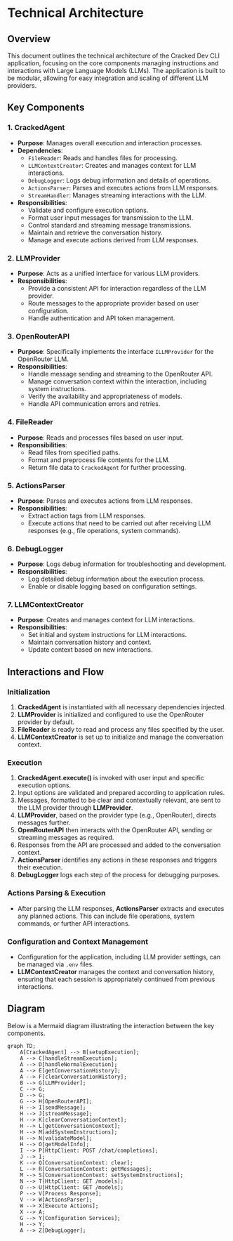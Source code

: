 # Technical Architecture

## Overview

This document outlines the technical architecture of the Cracked Dev CLI application, focusing on the core components managing instructions and interactions with Large Language Models (LLMs). The application is built to be modular, allowing for easy integration and scaling of different LLM providers.

## Key Components

### 1. CrackedAgent

- **Purpose**: Manages overall execution and interaction processes.
- **Dependencies**:
  - `FileReader`: Reads and handles files for processing.
  - `LLMContextCreator`: Creates and manages context for LLM interactions.
  - `DebugLogger`: Logs debug information and details of operations.
  - `ActionsParser`: Parses and executes actions from LLM responses.
  - `StreamHandler`: Manages streaming interactions with the LLM.
- **Responsibilities**:
  - Validate and configure execution options.
  - Format user input messages for transmission to the LLM.
  - Control standard and streaming message transmissions.
  - Maintain and retrieve the conversation history.
  - Manage and execute actions derived from LLM responses.

### 2. LLMProvider

- **Purpose**: Acts as a unified interface for various LLM providers.
- **Responsibilities**:
  - Provide a consistent API for interaction regardless of the LLM provider.
  - Route messages to the appropriate provider based on user configuration.
  - Handle authentication and API token management.

### 3. OpenRouterAPI

- **Purpose**: Specifically implements the interface `ILLMProvider` for the OpenRouter LLM.
- **Responsibilities**:
  - Handle message sending and streaming to the OpenRouter API.
  - Manage conversation context within the interaction, including system instructions.
  - Verify the availability and appropriateness of models.
  - Handle API communication errors and retries.

### 4. FileReader

- **Purpose**: Reads and processes files based on user input.
- **Responsibilities**:
  - Read files from specified paths.
  - Format and preprocess file contents for the LLM.
  - Return file data to `CrackedAgent` for further processing.

### 5. ActionsParser

- **Purpose**: Parses and executes actions from LLM responses.
- **Responsibilities**:
  - Extract action tags from LLM responses.
  - Execute actions that need to be carried out after receiving LLM responses (e.g., file operations, system commands).

### 6. DebugLogger

- **Purpose**: Logs debug information for troubleshooting and development.
- **Responsibilities**:
  - Log detailed debug information about the execution process.
  - Enable or disable logging based on configuration settings.

### 7. LLMContextCreator

- **Purpose**: Creates and manages context for LLM interactions.
- **Responsibilities**:
  - Set initial and system instructions for LLM interactions.
  - Maintain conversation history and context.
  - Update context based on new interactions.

## Interactions and Flow

### Initialization

1. **CrackedAgent** is instantiated with all necessary dependencies injected.
2. **LLMProvider** is initialized and configured to use the OpenRouter provider by default.
3. **FileReader** is ready to read and process any files specified by the user.
4. **LLMContextCreator** is set up to initialize and manage the conversation context.

### Execution

1. **CrackedAgent.execute()** is invoked with user input and specific execution options.
2. Input options are validated and prepared according to application rules.
3. Messages, formatted to be clear and contextually relevant, are sent to the LLM provider through **LLMProvider**.
4. **LLMProvider**, based on the provider type (e.g., OpenRouter), directs messages further.
5. **OpenRouterAPI** then interacts with the OpenRouter API, sending or streaming messages as required.
6. Responses from the API are processed and added to the conversation context.
7. **ActionsParser** identifies any actions in these responses and triggers their execution.
8. **DebugLogger** logs each step of the process for debugging purposes.

### Actions Parsing & Execution

- After parsing the LLM responses, **ActionsParser** extracts and executes any planned actions. This can include file operations, system commands, or further API interactions.

### Configuration and Context Management

- Configuration for the application, including LLM provider settings, can be managed via `.env` files.
- **LLMContextCreator** manages the context and conversation history, ensuring that each session is appropriately continued from previous interactions.

## Diagram

Below is a Mermaid diagram illustrating the interaction between the key components.

```mermaid
graph TD;
    A[CrackedAgent] --> B[setupExecution];
    A --> C[handleStreamExecution];
    A --> D[handleNormalExecution];
    A --> E[getConversationHistory];
    A --> F[clearConversationHistory];
    B --> G[LLMProvider];
    C --> G;
    D --> G;
    G --> H[OpenRouterAPI];
    H --> I[sendMessage];
    H --> J[streamMessage];
    H --> K[clearConversationContext];
    H --> L[getConversationContext];
    H --> M[addSystemInstructions];
    H --> N[validateModel];
    H --> O[getModelInfo];
    I --> P[HttpClient: POST /chat/completions];
    J --> I;
    K --> Q[ConversationContext: clear];
    L --> R[ConversationContext: getMessages];
    M --> S[ConversationContext: setSystemInstructions];
    N --> T[HttpClient: GET /models];
    O --> U[HttpClient: GET /models];
    P --> V[Process Response];
    V --> W[ActionsParser];
    W --> X[Execute Actions];
    X --> A;
    G --> Y[Configuration Services];
    H --> Y;
    A --> Z[DebugLogger];
```